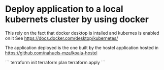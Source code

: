 # Deploy application to a local kubernets cluster by using docker

This rely on the fact that docker desktop is intalled and kubernes is enabled on it
See https://docs.docker.com/desktop/kubernetes/

The application deployed is the one built by the hostel application hosted in https://github.com/nahuels-mza/koala-hostel

´´´
terraform init
terraform plan
terraform apply
´´´